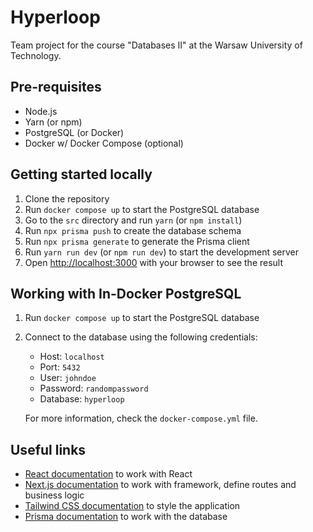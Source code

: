 # Hyperloop

Team project for the course "Databases II" at the Warsaw University of Technology.

## Pre-requisites

- Node.js
- Yarn (or npm)
- PostgreSQL (or Docker)
- Docker w/ Docker Compose (optional)

## Getting started locally

1. Clone the repository
2. Run `docker compose up` to start the PostgreSQL database
3. Go to the `src` directory and run `yarn` (or `npm install`)
4. Run `npx prisma push` to create the database schema
5. Run `npx prisma generate` to generate the Prisma client
6. Run `yarn run dev` (or `npm run dev`) to start the development server
7. Open [http://localhost:3000](http://localhost:3000) with your browser to see the result

## Working with In-Docker PostgreSQL

1. Run `docker compose up` to start the PostgreSQL database
2. Connect to the database using the following credentials:
   - Host: `localhost`
   - Port: `5432`
    - User: `johndoe`
    - Password: `randompassword`
    - Database: `hyperloop`

    For more information, check the `docker-compose.yml` file.

## Useful links

- [React documentation](https://reactjs.org/docs/getting-started.html) to work with React
- [Next.js documentation](https://nextjs.org/docs/getting-started) to work with framework, define routes and business logic
- [Tailwind CSS documentation](https://tailwindcss.com/docs) to style the application
- [Prisma documentation](https://www.prisma.io/docs/) to work with the database
